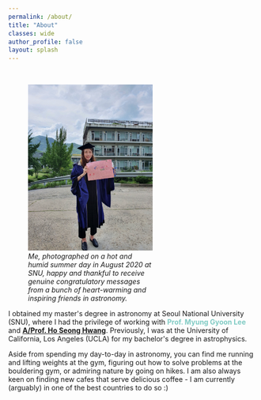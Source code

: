 ```yaml
---
permalink: /about/
title: "About"
classes: wide
author_profile: false
layout: splash
---
```


<br>

<figure style="width: 50%" class="align-right">
  <a href="/assets/images/IMG_1670.JPG" title="SNU grad photo" alt="SNU graduation photo">
  <img src="/assets/images/IMG_1670.JPG" alt=""></a>
  <figcaption> <i> Me, photographed on a hot and humid summer day in August 2020 at SNU, happy and thankful to receive genuine congratulatory messages from a bunch of heart-warming and inspiring friends in astronomy. </i> </figcaption>
</figure>

<!-- "Where are you from?" is a question I have always had trouble answering, as a simple and short answer does not fully encapsulate who I am. Born in London and raised in Hong Kong as a Korean national, I grew up as a third culture kid, trying to assimilate myself in a broad range of cultures - Korean, Western, and Hong Kong. My ventures into astronomy had simple beginnings with an admiration of the HST images of the solar system, nebulae, and galaxies - one of my favorite pastimes was to sit in my room, reading through multiple astronomy books. You could even say that my determination to gain a more in-depth understanding of these majestic structures led me on a journey around the globe, starting with an undergraduate program in astrophysics at the University of California, Los Angeles (UCLA). I then had the opportunity to spend some time in Korea, where I not only improved my Korean and gained a better understanding of Korean culture, but also delved deeper as a researcher in a master's program in astronomy at Seoul National University (SNU), where I had the privilege of working with **Prof. Myung Gyoon Lee** and [**A/Prof. Ho Seong Hwang**](https://hwanghs.github.io/). I have now found myself as a PhD candidate in Australia, at the Australian National University (ANU). Studying astronomy has not only made me feel humble about my existence within the immeasurable volume of the universe, but also helped me broaden my perspectives by introducing me to a diverse pool of inspiring individuals with passion and persistence. While I can't deny the growing pains of becoming a mature and independent researcher, I am looking forward to what awaits me next! -->

I obtained my master's degree in astronomy at Seoul National University (SNU), where I had the privilege of working with <span style="color:#80CBC4"> **Prof. Myung Gyoon Lee** </span> and [**A/Prof. Ho Seong Hwang**](https://hwanghs.github.io/). Previously, I was at the University of California, Los Angeles (UCLA) for my bachelor's degree in astrophysics. 

Aside from spending my day-to-day in astronomy, you can find me running and lifting weights at the gym, figuring out how to solve problems at the bouldering gym, or admiring nature by going on hikes. I am also always keen on finding new cafes that serve delicious coffee - I am currently (arguably) in one of the best countries to do so :) 
